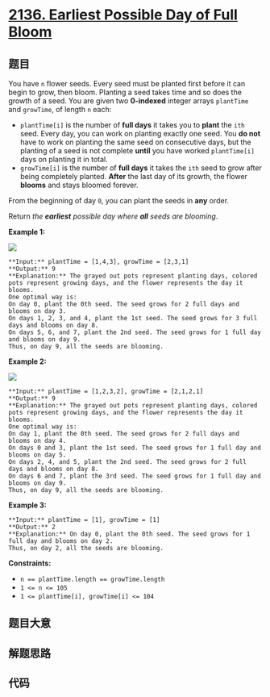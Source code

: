 # [2136. Earliest Possible Day of Full Bloom](https://leetcode.com/problems/earliest-possible-day-of-full-bloom)

## 题目

You have `n` flower seeds. Every seed must be planted first before it can
begin to grow, then bloom. Planting a seed takes time and so does the growth
of a seed. You are given two **0-indexed** integer arrays `plantTime` and
`growTime`, of length `n` each:

  * `plantTime[i]` is the number of **full days** it takes you to **plant** the `ith` seed. Every day, you can work on planting exactly one seed. You **do not** have to work on planting the same seed on consecutive days, but the planting of a seed is not complete **until** you have worked `plantTime[i]` days on planting it in total.
  * `growTime[i]` is the number of **full days** it takes the `ith` seed to grow after being completely planted. **After** the last day of its growth, the flower **blooms** and stays bloomed forever.

From the beginning of day `0`, you can plant the seeds in **any** order.

Return _the **earliest** possible day where **all** seeds are blooming_.



**Example 1:**

![](https://assets.leetcode.com/uploads/2021/12/21/1.png)

    
    
    **Input:** plantTime = [1,4,3], growTime = [2,3,1]
    **Output:** 9
    **Explanation:** The grayed out pots represent planting days, colored pots represent growing days, and the flower represents the day it blooms.
    One optimal way is:
    On day 0, plant the 0th seed. The seed grows for 2 full days and blooms on day 3.
    On days 1, 2, 3, and 4, plant the 1st seed. The seed grows for 3 full days and blooms on day 8.
    On days 5, 6, and 7, plant the 2nd seed. The seed grows for 1 full day and blooms on day 9.
    Thus, on day 9, all the seeds are blooming.
    

**Example 2:**

![](https://assets.leetcode.com/uploads/2021/12/21/2.png)

    
    
    **Input:** plantTime = [1,2,3,2], growTime = [2,1,2,1]
    **Output:** 9
    **Explanation:** The grayed out pots represent planting days, colored pots represent growing days, and the flower represents the day it blooms.
    One optimal way is:
    On day 1, plant the 0th seed. The seed grows for 2 full days and blooms on day 4.
    On days 0 and 3, plant the 1st seed. The seed grows for 1 full day and blooms on day 5.
    On days 2, 4, and 5, plant the 2nd seed. The seed grows for 2 full days and blooms on day 8.
    On days 6 and 7, plant the 3rd seed. The seed grows for 1 full day and blooms on day 9.
    Thus, on day 9, all the seeds are blooming.
    

**Example 3:**

    
    
    **Input:** plantTime = [1], growTime = [1]
    **Output:** 2
    **Explanation:** On day 0, plant the 0th seed. The seed grows for 1 full day and blooms on day 2.
    Thus, on day 2, all the seeds are blooming.
    



**Constraints:**

  * `n == plantTime.length == growTime.length`
  * `1 <= n <= 105`
  * `1 <= plantTime[i], growTime[i] <= 104`


## 题目大意

## 解题思路

## 代码

```javascript

```
